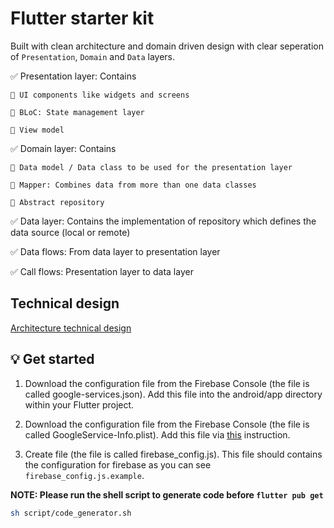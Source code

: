 # Flutter starter kit

Built with clean architecture and domain driven design with clear seperation of `Presentation`, `Domain` and `Data` layers.

✅ Presentation layer: Contains

    🔆 UI components like widgets and screens

    🔆 BLoC: State management layer

    🔆 View model

✅ Domain layer: Contains

    🔆 Data model / Data class to be used for the presentation layer

    🔆 Mapper: Combines data from more than one data classes

    🔆 Abstract repository

✅ Data layer: Contains the implementation of repository which defines the data source (local or remote)

✅ Data flows: From data layer to presentation layer

✅ Call flows: Presentation layer to data layer

## Technical design

[Architecture technical design](docs/technical_design.md)

## 💡 Get started

1. Download the configuration file from the Firebase Console (the file is called google-services.json). Add this file into the android/app directory within your Flutter project.

2. Download the configuration file from the Firebase Console (the file is called GoogleService-Info.plist). Add this file via [this](https://firebase.flutter.dev/docs/installation/ios#installing-your-firebase-configuration-file) instruction.

3. Create file (the file is called firebase_config.js). This file should contains the configuration for firebase as you can see `firebase_config.js.example`.

**NOTE: Please run the shell script to generate code before `flutter pub get`**

```sh
sh script/code_generator.sh
```
